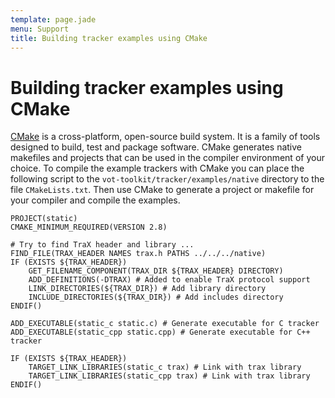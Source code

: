 ```yaml
---
template: page.jade
menu: Support
title: Building tracker examples using CMake
---
```


# Building tracker examples using CMake

[CMake](http://www.cmake.org/) is a cross-platform, open-source build system. It is a family of tools designed to build, test and package software. CMake generates native makefiles and projects that can be used in the compiler environment of your choice. To compile the example trackers with CMake you can place the following script to the `vot-toolkit/tracker/examples/native` directory to the file `CMakeLists.txt`. Then use CMake to generate a project or makefile for your compiler and compile the examples.

    PROJECT(static)
    CMAKE_MINIMUM_REQUIRED(VERSION 2.8)

    # Try to find TraX header and library ...
    FIND_FILE(TRAX_HEADER NAMES trax.h PATHS ../../../native)
    IF (EXISTS ${TRAX_HEADER})
        GET_FILENAME_COMPONENT(TRAX_DIR ${TRAX_HEADER} DIRECTORY)
        ADD_DEFINITIONS(-DTRAX) # Added to enable TraX protocol support
        LINK_DIRECTORIES(${TRAX_DIR}) # Add library directory
        INCLUDE_DIRECTORIES(${TRAX_DIR}) # Add includes directory
    ENDIF()

    ADD_EXECUTABLE(static_c static.c) # Generate executable for C tracker
    ADD_EXECUTABLE(static_cpp static.cpp) # Generate executable for C++ tracker

    IF (EXISTS ${TRAX_HEADER})
        TARGET_LINK_LIBRARIES(static_c trax) # Link with trax library
        TARGET_LINK_LIBRARIES(static_cpp trax) # Link with trax library
    ENDIF()


